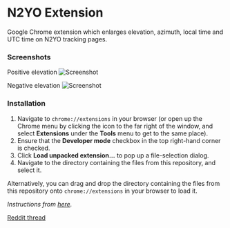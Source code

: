 # N2YO Extension
Google Chrome extension which enlarges elevation, azimuth, local time and UTC time on N2YO tracking pages.

### Screenshots
Positive elevation
![Screenshot](http://i.imgur.com/viTqeP1.png)

Negative elevation
![Screenshot](http://i.imgur.com/gUxGX7V.png)


### Installation
1. Navigate to `chrome://extensions` in your browser (or open up the Chrome menu by clicking the icon to the far right of the window, and select **Extensions** under the **Tools** menu to get to the same place).
2. Ensure that the **Developer mode** checkbox in the top right-hand corner is checked.
3. Click **Load unpacked extension…** to pop up a file-selection dialog.
4. Navigate to the directory containing the files from this repository, and select it.

Alternatively, you can drag and drop the directory containing the files from this repository onto `chrome://extensions` in your browser to load it.

*Instructions from [here](https://developer.chrome.com/extensions/getstarted#unpacked).*


[Reddit thread](https://www.reddit.com/r/RTLSDR/comments/4par68/simple_chrome_extension_i_made_for_n2yocom/)
